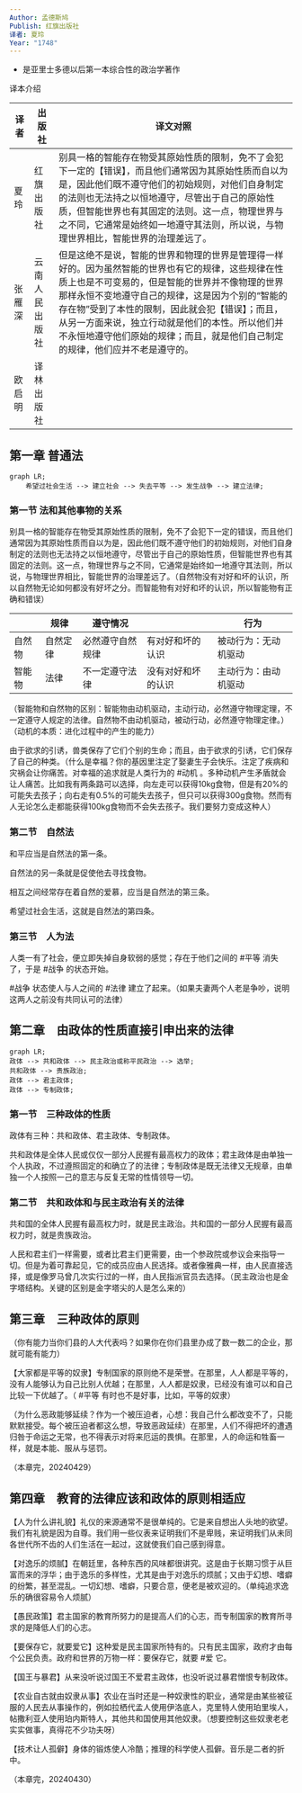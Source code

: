 ```yaml
---
Author: 孟德斯鸠
Publish: 红旗出版社
译者: 夏玲
Year: "1748"
---
```

- 是亚里士多德以后第一本综合性的政治学著作

译本介绍

| 译者  | 出版社     | 译文对照                                                                                                                                                                                             |
| --- | ------- | ------------------------------------------------------------------------------------------------------------------------------------------------------------------------------------------------ |
| 夏玲  | 红旗出版社   | 别具一格的智能存在物受其原始性质的限制，免不了会犯下一定的【错误】，而且他们通常因为其原始性质而自以为是，因此他们既不遵守他们的初始规则，对他们自身制定的法则也无法持之以恒地遵守，尽管出于自己的原始性质，但智能世界也有其固定的法则。这一点，物理世界与之不同，它通常是始终如一地遵守其法则，所以说，与物理世界相比，智能世界的治理差远了。                          |
| 张雁深 | 云南人民出版社 | 但是这绝不是说，智能的世界和物理的世界是管理得一样好的。因为虽然智能的世界也有它的规律，这些规律在性质上也是不可变易的，但是智能的世界并不像物理的世界那样永恒不变地遵守自己的规律，这是因为个别的“智能的存在物”受到了本性的限制，因此就会犯【错误】；而且，从另一方面来说，独立行动就是他们的本性。所以他们并不永恒地遵守他们原始的规律；而且，就是他们自己制定的规律，他们应并不老是遵守的。 |
| 欧启明 | 译林出版社   |                                                                                                                                                                                                  |
## 第一章 普通法

```mermaid
graph LR;
	希望过社会生活 --> 建立社会 --> 失去平等 --> 发生战争 --> 建立法律;
```

### 第一节 法和其他事物的关系

别具一格的智能存在物受其原始性质的限制，免不了会犯下一定的错误，而且他们通常因为其原始性质而自以为是，因此他们既不遵守他们的初始规则，对他们自身制定的法则也无法持之以恒地遵守，尽管出于自己的原始性质，但智能世界也有其固定的法则。这一点，物理世界与之不同，它通常是始终如一地遵守其法则，所以说，与物理世界相比，智能世界的治理差远了。（自然物没有对好和坏的认识，所以自然物无论如何都没有好坏之分。而智能物有对好和坏的认识，所以智能物有正确和错误）

|     | 规律   | 遵守情况     |           | 行为         |
| --- | ---- | -------- | --------- | ---------- |
| 自然物 | 自然定律 | 必然遵守自然规律 | 有对好和坏的认识  | 被动行为：无动机驱动 |
| 智能物 | 法律   | 不一定遵守法律  | 没有对好和坏的认识 | 主动行为：由动机驱动 |
（智能物和自然物的区别：智能物由动机驱动，主动行动，必然遵守物理定理，不一定遵守人规定的法律。自然物不由动机驱动，被动行动，必然遵守物理定律。）（动机的本质：进化过程中的产生的能力）

由于欲求的引诱，兽类保存了它们个别的生命；而且，由于欲求的引诱，它们保存了自己的种类。（什么是幸福？你的基因里注定了娶妻生子会快乐。注定了疾病和灾祸会让你痛苦。对幸福的追求就是人类行为的 #动机 。多种动机产生矛盾就会让人痛苦。比如我有两条路可以选择，向左走可以获得10kg食物，但是有20%的可能失去孩子；向右走有0.5%的可能失去孩子，但只可以获得300g食物。然而有人无论怎么走都能获得100kg食物而不会失去孩子。我们要努力变成这种人）

### 第二节　自然法

和平应当是自然法的第一条。

自然法的另一条就是促使他去寻找食物。

相互之间经常存在着自然的爱慕，应当是自然法的第三条。

希望过社会生活，这就是自然法的第四条。

### 第三节　人为法

人类一有了社会，便立即失掉自身软弱的感觉；存在于他们之间的 #平等 消失了，于是 #战争 的状态开始。

#战争 状态使人与人之间的 #法律 建立了起来。（如果夫妻两个人老是争吵，说明这两人之前没有共同认可的法律）

## 第二章　由政体的性质直接引申出来的法律

```mermaid
graph LR;
政体 --> 共和政体 --> 民主政治或称平民政治 --> 选举;
共和政体 --> 贵族政治;
政体 --> 君主政体;
政体 --> 专制政体;
```

### 第一节　三种政体的性质

政体有三种：共和政体、君主政体、专制政体。

共和政体是全体人民或仅仅一部分人民握有最高权力的政体；君主政体是由单独一个人执政，不过遵照固定的和确立了的法律；专制政体是既无法律又无规章，由单独一个人按照一己的意志与反复无常的性情领导一切。

### 第二节　共和政体和与民主政治有关的法律

共和国的全体人民握有最高权力时，就是民主政治。共和国的一部分人民握有最高权力时，就是贵族政治。

人民和君主们一样需要，或者比君主们更需要，由一个参政院或参议会来指导一切。但是为着可靠起见，它的成员应由人民选择。或者像雅典一样，由人民直接选择，或是像罗马曾几次实行过的一样，由人民指派官员去选择。（民主政治也是金字塔结构。关键的区别是金字塔尖的人是怎么来的）

## 第三章　三种政体的原则
（你有能力当你们县的人大代表吗？如果你在你们县里办成了数一数二的企业，那就可能有能力）

【大家都是平等的奴隶】专制国家的原则绝不是荣誉。在那里，人人都是平等的，没有人能够认为自己比别人优越；在那里，人人都是奴隶，已经没有谁可以和自己比较一下优越了。（ #平等 有时也不是好事，比如，平等的奴隶）

（为什么恶政能够延续？作为一个被压迫者，心想：我自己什么都改变不了，只能默默接受。每个被压迫者都这么想，导致恶政延续）在那里，人们不得把坏的遭遇归咎于命运之无常，也不得表示对将来厄运的畏惧。在那里，人的命运和牲畜一样，就是本能、服从与惩罚。

（本章完，20240429）

## 第四章　教育的法律应该和政体的原则相适应

【人为什么讲礼貌】礼仪的来源通常不是很单纯的。它是来自想出人头地的欲望。我们有礼貌是因为自尊。我们用一些仪表来证明我们不是卑贱，来证明我们从未同各世代所不齿的人们生活在一起过，这就使我们自己感到得意。

【对逸乐的烦腻】在朝廷里，各种东西的风味都很讲究。这是由于长期习惯于从巨富而来的浮华；由于逸乐的多样性，尤其是由于对逸乐的烦腻；又由于幻想、嗜癖的纷繁，甚至混乱。一切幻想、嗜癖，只要合意，便老是被欢迎的。（单纯追求逸乐的确很容易令人烦腻）

【愚民政策】君主国家的教育所努力的是提高人们的心志，而专制国家的教育所寻求的是降低人们的心志。

【要保存它，就要爱它】这种爱是民主国家所特有的。只有民主国家，政府才由每个公民负责。政府和世界的万物一样：要保存它，就要 #爱 它。

【国王与暴君】从来没听说过国王不爱君主政体，也没听说过暴君憎恨专制政体。

【农业自古就由奴隶从事】农业在当时还是一种奴隶性的职业，通常是由某些被征服的人民去从事操作的，例如拉栖代孟人使用伊洛底人，克里特人使用珀里埃人，帖撒利亚人使用珀内斯特人，其他共和国使用其他奴隶。（想要控制这些奴隶老老实实做事，真得花不少功夫呀）

【技术让人孤僻】身体的锻炼使人冷酷；推理的科学使人孤僻。音乐是二者的折中。

（本章完，20240430）